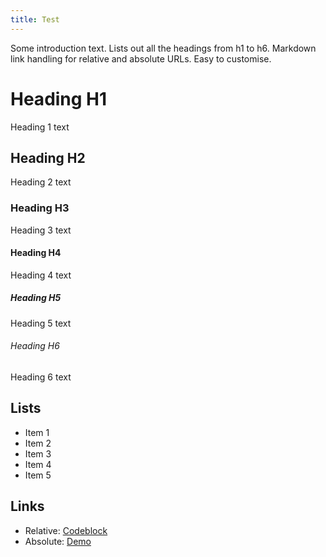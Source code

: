 ```yaml
---
title: Test
---
```


Some introduction text. Lists out all the headings from h1 to h6. Markdown link handling for relative and absolute URLs. Easy to customise.

# Heading H1

Heading 1 text

## Heading H2

Heading 2 text

### Heading H3

Heading 3 text

#### Heading H4

Heading 4 text

##### Heading H5

Heading 5 text

###### Heading H6

Heading 6 text

## Lists

- Item 1
- Item 2
- Item 3
- Item 4
- Item 5

## Links

- Relative: [Codeblock](/codeblock)
- Absolute: [Demo](/)
